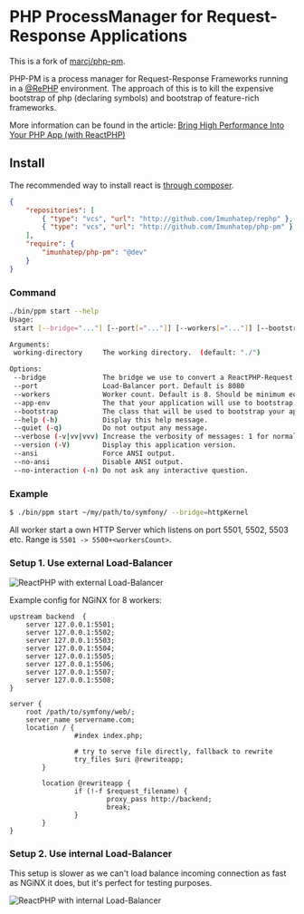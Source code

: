 PHP ProcessManager for Request-Response Applications
====================================================

This is a fork of [marcj/php-pm](https://github.com/marcj/php-pm). 

PHP-PM is a process manager for Request-Response Frameworks running in a [@RePHP](https://github.com/Imunhatep/rephp) environment. The approach of this is to kill the expensive bootstrap of php (declaring symbols) and bootstrap of feature-rich frameworks.

More information can be found in the article: [Bring High Performance Into Your PHP App (with ReactPHP)](http://marcjschmidt.de/blog/2014/02/08/php-high-performance.html)

## Install

The recommended way to install react is [through composer](http://getcomposer.org).

```JSON
{
    "repositories": [
        { "type": "vcs", "url": "http://github.com/Imunhatep/rephp" },
        { "type": "vcs", "url": "http://github.com/Imunhatep/php-pm" }
    ],
    "require": {
        "imunhatep/php-pm": "@dev"
    }
}
```


### Command

```bash
./bin/ppm start --help
Usage:
 start [--bridge="..."] [--port[="..."]] [--workers[="..."]] [--bootstrap[="..."]] [--app-env[="..."]] [working-directory]

Arguments:
 working-directory     The working directory.  (default: "./")

Options:
 --bridge              The bridge we use to convert a ReactPHP-Request to your target framework.
 --port                Load-Balancer port. Default is 8080
 --workers             Worker count. Default is 8. Should be minimum equal to the number of CPU cores.
 --app-env             The that your application will use to bootstrap.
 --bootstrap           The class that will be used to bootstrap your application.
 --help (-h)           Display this help message.
 --quiet (-q)          Do not output any message.
 --verbose (-v|vv|vvv) Increase the verbosity of messages: 1 for normal output, 2 for more verbose output and 3 for debug
 --version (-V)        Display this application version.
 --ansi                Force ANSI output.
 --no-ansi             Disable ANSI output.
 --no-interaction (-n) Do not ask any interactive question.
```

### Example

```bash
$ ./bin/ppm start ~/my/path/to/symfony/ --bridge=httpKernel
```

All worker start a own HTTP Server which listens on port 5501, 5502, 5503 etc. Range is `5501 -> 5500+<workersCount>`.

### Setup 1. Use external Load-Balancer

![ReactPHP with external Load-Balancer](doc/reactphp-external-balancer.jpg)

Example config for NGiNX for 8 workers:

```nginx
upstream backend  {
    server 127.0.0.1:5501;
    server 127.0.0.1:5502;
    server 127.0.0.1:5503;
    server 127.0.0.1:5504;
    server 127.0.0.1:5505;
    server 127.0.0.1:5506;
    server 127.0.0.1:5507;
    server 127.0.0.1:5508;
}

server {
    root /path/to/symfony/web/;
    server_name servername.com;
    location / {
                #index index.php;

                # try to serve file directly, fallback to rewrite
                try_files $uri @rewriteapp;
        }

        location @rewriteapp {
                if (!-f $request_filename) {
                        proxy_pass http://backend;
                        break;
                }
        }
}

```

### Setup 2. Use internal Load-Balancer

This setup is slower as we can't load balance incoming connection as fast as NGiNX it does,
but it's perfect for testing purposes.

![ReactPHP with internal Load-Balancer](doc/reactphp-internal-balancer.jpg)
